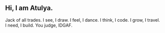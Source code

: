 ## Hi, I am Atulya. 

Jack of all trades. 
I see, I draw.
I feel, I dance.
I think, I code.
I grow, I travel.
I need, I build.
You judge, IDGAF.


